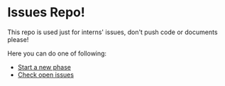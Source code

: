 # Issues Repo!

This repo is used just for interns' issues, don't push code or documents please!

Here you can do one of following:

-   [Start a new phase](https://github.com/Mohaymen-Academy/Intern-Issues/issues/new/choose)
-   [Check open issues](https://github.com/Mohaymen-Academy/Intern-Issues/issues)